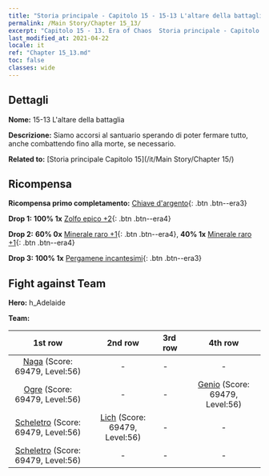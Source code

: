 ```yaml
---
title: "Storia principale - Capitolo 15 - 15-13 L'altare della battaglia"
permalink: /Main Story/Chapter 15_13/
excerpt: "Capitolo 15 - 13. Era of Chaos  Storia principale - Capitolo 15_13. 15-13 L'altare della battaglia"
last_modified_at: 2021-04-22
locale: it
ref: "Chapter 15_13.md"
toc: false
classes: wide
---
```


## Dettagli

 **Nome:** 15-13 L'altare della battaglia

 **Descrizione:** Siamo accorsi al santuario sperando di poter fermare tutto, anche combattendo fino alla morte, se necessario.

 **Related to:** [Storia principale Capitolo 15](/it/Main Story/Chapter 15/)

## Ricompensa

 **Ricompensa primo completamento:** [Chiave d'argento](/ItemsIT/con_693/){: .btn .btn--era3}

 **Drop 1:** **100% 1x** [Zolfo epico +2](/ItemsIT/mat_50/){: .btn .btn--era4}

 **Drop 2:** **60% 0x** [Minerale raro +1](/ItemsIT/mat_40/){: .btn .btn--era4}, **40% 1x** [Minerale raro +1](/ItemsIT/mat_40/){: .btn .btn--era4}

 **Drop 3:** **100% 1x** [Pergamene incantesimi](/ItemsIT/con_694/){: .btn .btn--era3}


## Fight against Team
 **Hero:** h_Adelaide

 **Team:**


  | 1st row | 2nd row | 3rd row | 4th row |
  |:----:|:----:|:----|:----:|
  | [Naga](/it/units/Naga/) (Score: 69479, Level:56)  | - | - | - |
  | [Ogre](/it/units/Ogre/) (Score: 69479, Level:56)  | - | - | [Genio](/it/units/Genie/) (Score: 69479, Level:56)  |
  | [Scheletro](/it/units/Skeleton/) (Score: 69479, Level:56)  | [Lich](/it/units/Lich/) (Score: 69479, Level:56)  | - | - |
  | [Scheletro](/it/units/Skeleton/) (Score: 69479, Level:56)  | - | - | - |


